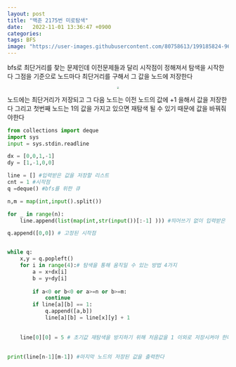 ```yaml
---
layout: post
title: "백준 2175번 미로탐색"
date:   2022-11-01 13:36:47 +0900
categories:
tags: BFS
image: "https://user-images.githubusercontent.com/80758613/199185824-965422a7-0948-48dd-9adc-1f1952fe0fd8.jpeg"
---
```


bfs로 최단거리를 찾는 문제인데 이전문제들과 달리 시작점이 정해져서 탐색을 시작한다 그점을 기준으로 노드마다 최단거리를 구해서 그 값을 노드에 저장한다

<center>
<img src="https://user-images.githubusercontent.com/80758613/199185824-965422a7-0948-48dd-9adc-1f1952fe0fd8.jpeg" style="zoom:30%;">
</center>

노드에는 최단거리가 저장되고 그 다음 노드는 이전 노드의 값에 +1 을해서 값을 저장한다 그리고 첫번째 노드는 1의 값을 가지고 있으면 재탐색 될 수 있기 때문에 값을 바꿔줘야한다

``` python
from collections import deque
import sys
input = sys.stdin.readline

dx = [0,0,1,-1]
dy = [1,-1,0,0]

line = [] #입력받은 값을 저장할 리스트
cnt = 1 #시작점
q =deque() #bfs를 위한 큐

n,m = map(int,input().split()) 

for _ in range(n):
    line.append(list(map(int,str(input())[:-1] ))) #띄어쓰기 없이 입력받은 숫자를 하나씩 분리해서 2중 리스트에 저장

q.append([0,0]) # 고정된 시작점


while q:
    x,y = q.popleft()
    for i in range(4):# 탐색을 통해 움직일 수 있는 방법 4가지
        a = x+dx[i]
        b = y+dy[i]
            
        if a<0 or b<0 or a>=n or b>=m:
            continue
        if line[a][b] == 1:
            q.append([a,b])
            line[a][b] = line[x][y] + 1
        
    
    line[0][0] = 5 # 초기값 재탐색을 방지하기 위해 처음값을 1 이외로 저장시켜야 한다
        
            
print(line[n-1][m-1]) #마지막 노드의 저장된 값을 출력한다
```

